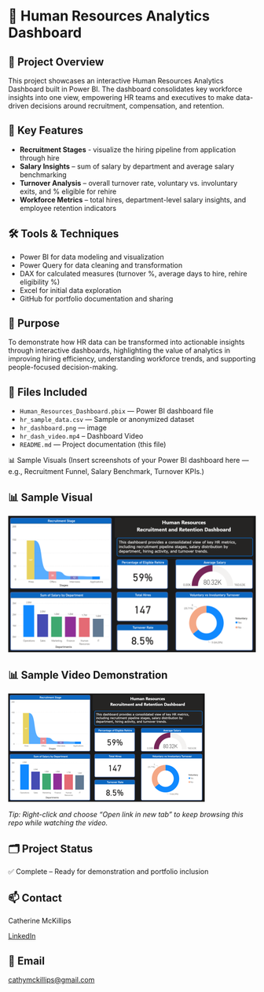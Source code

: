 # 💼 Human Resources Analytics Dashboard
## 📌 Project Overview
This project showcases an interactive Human Resources Analytics Dashboard built in Power BI. The dashboard consolidates key workforce insights into one view, empowering HR teams and executives to make data-driven decisions around recruitment, compensation, and retention.
## 🔎 Key Features
-	**Recruitment Stages** - visualize the hiring pipeline from application through hire
-	**Salary Insights** – sum of salary by department and average salary benchmarking
-	**Turnover Analysis** – overall turnover rate, voluntary vs. involuntary exits, and % eligible for rehire
-	**Workforce Metrics** – total hires, department-level salary insights, and employee retention indicators
## 🛠️ Tools & Techniques
-	Power BI for data modeling and visualization
-	Power Query for data cleaning and transformation
-	DAX for calculated measures (turnover %, average days to hire, rehire eligibility %)
-	Excel for initial data exploration
-	GitHub for portfolio documentation and sharing
## 🎯 Purpose
To demonstrate how HR data can be transformed into actionable insights through interactive dashboards, highlighting the value of analytics in improving hiring efficiency, understanding workforce trends, and supporting people-focused decision-making.

## 📎 Files Included

- `Human_Resources_Dashboard.pbix` — Power BI dashboard file  
- `hr_sample_data.csv` — Sample or anonymized dataset  
- `hr_dashboard.png` — image
- `hr_dash_video.mp4` – Dashboard Video  
- `README.md` — Project documentation (this file)

📊 Sample Visuals
(Insert screenshots of your Power BI dashboard here — e.g., Recruitment Funnel, Salary Benchmark, Turnover KPIs.)


## 📊 Sample Visual
![Dashboard Overview](hr_dashboard.png)

## 📊 Sample Video Demonstration
<a href="https://youtu.be/n1uk0k0MqZQ" target="_blank">
  <img src="hr_dashboard_thumbnail.png" alt="Watch the Dashboard Demo" width="400"/>
</a>

*Tip: Right-click and choose “Open link in new tab” to keep browsing this repo while watching the video.*

## 🗂️ Project Status

✅ Complete – Ready for demonstration and portfolio inclusion  

## 📫 Contact
Catherine McKillips

[LinkedIn](https://www.linkedin.com/in/catherine-mckillips-data-analytics)  

## 📧 Email
cathymckillips@gmail.com
